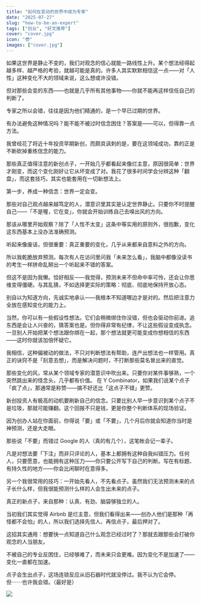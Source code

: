 ```yaml
---
title: "如何在变动的世界中成为专家"
date: "2025-07-27"
slug: "how-to-be-an-expert"
tags: ["创业", "好文推荐"]
cover: "cover.jpg"
icon: "😎"
images: ["cover.jpg"]
---
```

如果这世界是静止不变的，我们对观念的信心就能一路线性上升。某个想法经得起越多样、越严格的考验，就越可能是真的。许多人其实默默相信这一点——对「人性」这种变化不大的领域来说，这么想或许没错。



但对那些会变的东西——也就是几乎所有其他事物——你就不能再这样信任自己的判断了。



专家之所以会错，往往是因为他们精通的，是一个早已过期的世界。



有办法避免这种情况吗？能不能不被过时信念困住？答案是——可以，但得靠一点方法。



我曾经花了将近十年投资早期新创，而颇具讽刺的是，要在这领域成功，靠的正是不断砍掉重练信念的能力。



那些真正值得注意的新创点子，一开始几乎都看起来像烂主意，原因很简单：世界才刚变，而这个变化刚好让它从坏变成了对。我花了很多时间学会分辨这种「翻盘」，而这套技巧，其实也能套用在一切新想法上。



第一步，养成一种信念：世界一定会变。



那些对自己观点越来越笃定的人，潜意识里其实是认定世界静止。只要你不时提醒自己——「不是喔，它在变」，你就会开始训练自己去嗅出风的方向。



那该从哪里开始观察？除了「人性不太变」这条中等实用的原则外，很抱歉，变化这东西基本上没办法准确预测。



听起来像废话，但很重要：真正重要的变化，几乎从来都来自意料之外的方向。



所以我乾脆放弃预测。每次有人在访问里问我「未来怎么看」，我脑中都像没读书的考生一样拼命乱掰出一个听起来不错的答案。



但这不是因为我懒。恰好相反——我觉得，预测未来不但命中率可怜，还会让你思维变得僵硬。与其乱猜，不如选择更实际的策略：彻底、彻底地保持开放心态。



别自以为知道方向，先诚实地承认——我根本不知道哪边才是对的。然后把注意力全放在感知变化的能力上。



当然，你可以有一些假设性想法。它们会稍微绑住你没错，但也会驱动你前进。追东西是会让人兴奋的，猜答案也是。但你得非常有纪律，不让这些假设变成执念。
一旦别人开始把某个想法跟你绑在一起，那个想法就更可能变成你想相信的东西——这时你就该加倍怀疑它。



我相信，这种偏被动的做法，不只对判断想法有帮助，连产出想法也一样管用。真正的诀窍不是「刻意去想」，而是解决问题时，不打断那些莫名冒出来的直觉。



那些变化的风，常从某个领域专家的潜意识中吹出来。只要你对某件事够熟，一个突然跳出来的怪念头，几乎都有价值。
在 Y Combinator，如果我们说某个点子「疯了点」，那通常是称赞——搞不好还比「这点子不错」更赞。



新创投资人有极高的动机要刷新自己的信念。只要比别人早一步意识到某个点子不是垃圾，那就可能赚翻。这个回报不只是钱，更是你整个判断体系的现场验证。



因为创办人站在你面前，你得说「要」或「不要」，几个月后你就会知道你当时是神预测，还是大走眼。



那些说「不要」而错过 Google 的人（真的有几个），这笔帐会记一辈子。



凡是对想法要「下注」而非只评论的人，基本上都拥有这种自我纠错压力。任何人，只要愿意，也能拥有这种压力——你只要公开写下自己的判断。写在有标题、有持久性的地方——你会比闲聊时在意得多。



另一个我很常用的技巧：一开始先看人，不先看点子。虽然我们无法预测未来的点子长什么样，但我很能预测什么样的人会生出未来的点子。



真正的新点子，来自那种：认真、有劲、脑袋够独立的人。



当初我们其实觉得 Airbnb 是烂主意，但我们看得出来——创办人他们是那种「再怪都不会怕」的人，所以我们选择先信人、再信点子，最后押对了。



这招其实通用：想要快一点知道自己什么观念已经过时了？那就去跟那些会打破你观念的人当朋友。



不被自己的专业反困住，已经够难了，而未来只会更难。因为变化不是加速了——变化一直都在加速。



点子会生出点子，这场连锁反应从旧石器时代就没停过。我不认为它会停。
但⋯⋯也许我会错。（最好是）




![](https://prod-files-secure.s3.us-west-2.amazonaws.com/112d0858-5090-4d34-a606-b75eb8d65fd2/46476355-9cf3-4e99-9b7a-3531bc426380/1000202064.png?X-Amz-Algorithm=AWS4-HMAC-SHA256&X-Amz-Content-Sha256=UNSIGNED-PAYLOAD&X-Amz-Credential=ASIAZI2LB4663D4FXL55%2F20251015%2Fus-west-2%2Fs3%2Faws4_request&X-Amz-Date=20251015T091507Z&X-Amz-Expires=3600&X-Amz-Security-Token=IQoJb3JpZ2luX2VjEMj%2F%2F%2F%2F%2F%2F%2F%2F%2F%2FwEaCXVzLXdlc3QtMiJHMEUCIDaBzT8RkUX27opIua4WGRnYUmTKTnDeUnUVOWjvttgBAiEA4rrxPM88bAJhYmjZIKSK40Ta2XzqTqJhy4f1eRrLTEUq%2FwMIcRAAGgw2Mzc0MjMxODM4MDUiDDmK4cACQsLjxhnhOCrcA6tqyPj3IMVNmB17zwKkGI%2BM31G1bQWYp6wU3yraqqB5rmch6u88gL%2FJcOThy5q3dihY8klE76SUg9HTbsVm5XxQwtAr5sEZGqA1UI5JmjySWqlZpZ9JQJGeylztMRvcMshfcNwAN%2BsehW8y3uz5ursp14t7Uk%2BXpc7LItU3MU8V5xPNMBWc8DhWmcZiiaMnzbhdJvei3Wm3rTVoGn4pomQrlpr4RCXTpuSbHPBCmGfKohdfHIDp0Zy8CssgNCxR%2B4dvfI%2FA4ldySXuT%2Bk7GtHOgRQ6BSfL1Xg3waz2oJ3mCmX1ClTHniUeQNiJlHGdgxuUWssVDIhmgoVQEY71Ij3ZAGL1BT3%2F5yGTLaBOrfMSw1HaXLbhpAYUGO1w2j1yZwptnaNRTtg6ebsIl6j5VdMytCgrbxg5ggqDUOJKo9pSkdm3V0x83MZ%2F4%2FKOfAjx%2BRHUW2O3VyOdP91euBjQiDJUXPbk1AYbwZCM4UOWqoIjSOAbxWLRTMgOEQCe3P9L%2F%2BZpm7CirFf6wdOpY%2BWtA8HPBtaMzshnF8CKezUWF3up0NQLYdAkzVhV0EvVF%2BKkRiZGOikCGnFMdDrab3I9GFUOut8Eqg2qAF0knbWcaiTAYMyqnwwig%2BEkqw%2FcKML%2BmvccGOqUBFZkpTqXUKSuri6DOPjVdm1%2BiorBzblQN%2BdyI7jLQ6ZNlTnXO0p%2FfBlpgcl3BL5DE%2BVc2vzRRVYju%2FbEQjZEAnF0WNwh47ScrnraW9qYdJ5yiEUASvwa3A0OzCB7EkVWDgXScqdknozVUt6OzPIlFKOsDkeRqMCknprpezIIvhqGiTS7lqsh3aZa7WUZJhK3J%2BngNKfXFqBvzuOfQLbOy5mx72bpq&X-Amz-Signature=53ab62b128af17a33dcd1deb9ecd892d4057f42bfb07242ff0934464b57b5d24&X-Amz-SignedHeaders=host&x-amz-checksum-mode=ENABLED&x-id=GetObject)

